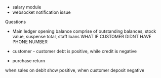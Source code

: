 - salary module
- websocket notification issue

Questions

- Main ledger opening balance comprise of outstanding balances, stock value, suspense total, staff loans
  WHAT IF CUSTOMER DIDNT HAVE PHONE NUMBER

- customer - customer debt is positive, while credit is negative
- purchase return

when sales on debit show positive, when customer deposit negative
